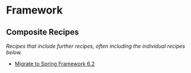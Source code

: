 # Framework

## Composite Recipes

_Recipes that include further recipes, often including the individual recipes below._

* [Migrate to Spring Framework 6.2](./upgradespringframework_6_2.md)


